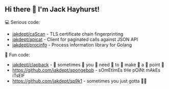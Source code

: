## Hi there 👋 I'm Jack Hayhurst!

💻 Serious code:

* [jakdept/caScan](https://github.com/jakdept/caScan) - TLS certificate chain fingerprinting
* [jakdept/apicat](https://github.com/jakdept/apicat) - Client for paginated calls against JSON API
* [jakdept/procinfo](https://github.com/jakdept/procinfo) - Process information library for Golang

🎉 Fun code:

* [jakdept/clapback](https://github.com/jakdept/clapback) - 👏 sometimes 👏 you 👏 need 👏 to 👏 make 👏 a 👏 point 👏
* https://github.com/jakdept/spongebob - sOmEtImEs tHe pOiNt mAkEs iTsElF
* https://github.com/jakdept/sp9k1 - sometimes you just gotta 💩📮